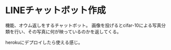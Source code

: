 # LINEチャットボット作成
機能、オウム返しをするチャットボット。
画像を投げるとcifar-10による写真分類を行い、その写真に何が映っているのかを返してくる。

herokuにデプロイしたら使える感じ。
